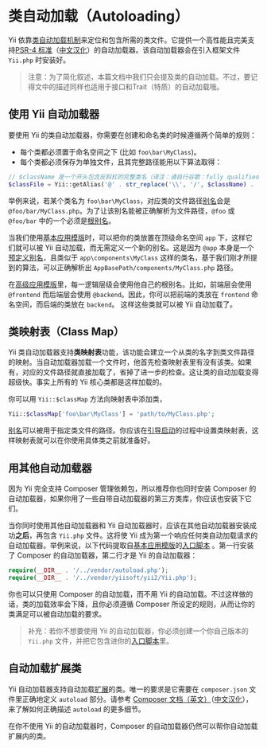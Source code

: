 类自动加载（Autoloading）
=================

Yii 依靠[类自动加载机制](http://www.php.net/manual/en/language.oop5.autoload.php)来定位和包含所需的类文件。它提供一个高性能且完美支持[PSR-4 标准](https://github.com/php-fig/fig-standards/blob/master/proposed/psr-4-autoloader/psr-4-autoloader.md)（[中文汉化](https://github.com/hfcorriez/fig-standards/blob/zh_CN/%E6%8E%A5%E5%8F%97/PSR-4-autoloader.md)）的自动加载器。该自动加载器会在引入框架文件 `Yii.php` 时安装好。

> 注意：为了简化叙述，本篇文档中我们只会提及类的自动加载。不过，要记得文中的描述同样也适用于接口和Trait（特质）的自动加载哦。


使用 Yii 自动加载器 <a name="using-yii-autoloader"></a>
------------------------

要使用 Yii  的类自动加载器，你需要在创建和命名类的时候遵循两个简单的规则：

* 每个类都必须置于命名空间之下 (比如 `foo\bar\MyClass`)。
* 每个类都必须保存为单独文件，且其完整路径能用以下算法取得：

```php
// $className 是一个开头包含反斜杠的完整类名（译注：请自行谷歌：fully qualified class name）
$classFile = Yii::getAlias('@' . str_replace('\\', '/', $className) . '.php');
```

举例来说，若某个类名为 `foo\bar\MyClass`，对应类的文件路径[别名](concept-aliases.md)会是 `@foo/bar/MyClass.php`。为了让该别名能被正确解析为文件路径，`@foo` 或 `@foo/bar`
中的一个必须是[根别名](concept-aliases.md#defining-aliases)。

当我们使用[基本应用模版](start-basic.md)时，可以把你的类放置在顶级命名空间 `app` 下，这样它们就可以被 Yii 自动加载，而无需定义一个新的别名。这是因为 `@app` 本身是一个[预定义别名](concept-aliases.md#predefined-aliases)，且类似于 `app\components\MyClass` 这样的类名，基于我们刚才所提到的算法，可以正确解析出 `AppBasePath/components/MyClass.php` 路径。

在[高级应用模版](tutorial-advanced-app.md)里，每一逻辑层级会使用他自己的根别名。比如，前端层会使用 `@frontend` 而后端层会使用 `@backend`。因此，你可以把前端的类放在 `frontend` 命名空间，而后端的类放在 `backend`。 这样这些类就可以被 Yii 自动加载了。


类映射表（Class Map） <a name="class-map"></a>
---------

Yii 类自动加载器支持**类映射表**功能，该功能会建立一个从类的名字到类文件路径的映射。当自动加载器加载一个文件时，他首先检查映射表里有没有该类。如果有，对应的文件路径就直接加载了，省掉了进一步的检查。这让类的自动加载变得超级快。事实上所有的 Yii 核心类都是这样加载的。

你可以用 `Yii::$classMap` 方法向映射表中添加类，

```php
Yii::$classMap['foo\bar\MyClass'] = 'path/to/MyClass.php';
```

[别名](concept-aliases.md)可以被用于指定类文件的路径。你应该在[引导启动](runtime-bootstrapping.md)的过程中设置类映射表，这样映射表就可以在你使用具体类之前就准备好。


用其他自动加载器 <a name="using-other-autoloaders"></a>
-----------------------

因为 Yii 完全支持 Composer 管理依赖包，所以推荐你也同时安装 Composer 的自动加载器，如果你用了一些自带自动加载器的第三方类库，你应该也安装下它们。

当你同时使用其他自动加载器和 Yii 自动加载器时，应该在其他自动加载器安装成功**之后**，再包含 `Yii.php` 文件。这将使 Yii 成为第一个响应任何类自动加载请求的自动加载器。举例来说，以下代码提取自[基本应用模版](start-basic.md)的[入口脚本](structure-entry-scripts.md) 。第一行安装了 Composer 的自动加载器，第二行才是 Yii 的自动加载器：

```php
require(__DIR__ . '/../vendor/autoload.php');
require(__DIR__ . '/../vendor/yiisoft/yii2/Yii.php');
```

你也可以只使用 Composer 的自动加载，而不用 Yii 的自动加载。不过这样做的话，类的加载效率会下降，且你必须遵循 Composer 所设定的规则，从而让你的类满足可以被自动加载的要求。

> 补充：若你不想要使用 Yii 的自动加载器，你必须创建一个你自己版本的 `Yii.php` 文件，并把它包含进你的[入口脚本](structure-entry-scripts.md)里。


自动加载扩展类 <a name="autoloading-extension-classes"></a>
-----------------------------

Yii 自动加载器支持自动加载[扩展](structure-extensions.md)的类。唯一的要求是它需要在 `composer.json` 
文件里正确地定义 `autoload` 部分。请参考 [Composer 文档（英文）](https://getcomposer.org/doc/04-schema.md#autoload)（[中文汉化](https://github.com/5-say/composer-doc-cn/blob/master/cn-introduction/04-schema.md#autoload)），来了解如何正确描述 `autoload` 的更多细节。

在你不使用 Yii 的自动加载器时，Composer 的自动加载器仍然可以帮你自动加载扩展内的类。